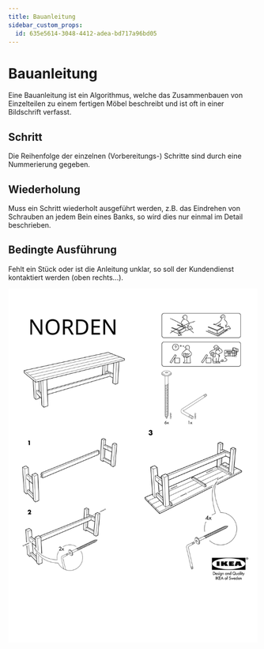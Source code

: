 ```yaml
---
title: Bauanleitung
sidebar_custom_props:
  id: 635e5614-3048-4412-adea-bd717a96bd05
---
```


# Bauanleitung

Eine Bauanleitung ist ein Algorithmus, welche das Zusammenbauen von Einzelteilen zu einem fertigen Möbel beschreibt und ist oft in einer Bildschrift verfasst.


## Schritt

Die Reihenfolge der einzelnen (Vorbereitungs-) Schritte sind durch eine Nummerierung gegeben.

## Wiederholung

Muss ein Schritt wiederholt ausgeführt werden, z.B. das Eindrehen von Schrauben an jedem Bein eines Banks, so wird dies nur einmal im Detail beschrieben. 

## Bedingte Ausführung

Fehlt ein Stück oder ist die Anleitung unklar, so soll der Kundendienst kontaktiert werden (oben rechts...).

![Ikea Bauanleitung --width=100%](images/ikea-norden.svg)
